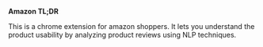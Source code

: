 **Amazon TL;DR**


This is a chrome extension for amazon shoppers. It lets you understand the product usability by analyzing product reviews using NLP techniques. 
